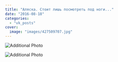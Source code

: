 ```yaml
---
title: "Аляска. Стоит лишь посмотреть под ноги..."
date: "2016-08-18"
categories: 
  - "vk_posts"
cover:
  image: "images/427509707.jpg"
---
```


![Additional Photo](https://vodpop.ru/wp-content/uploads/2023/07/427509708.jpg)

![Additional Photo](https://vodpop.ru/wp-content/uploads/2023/07/427509709.jpg)
